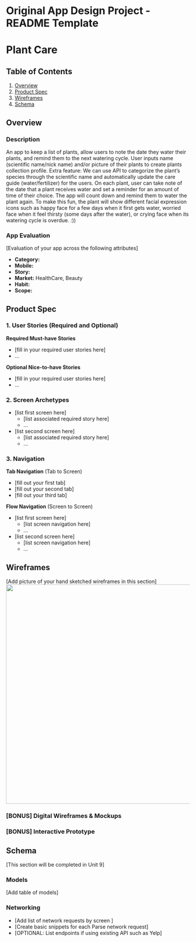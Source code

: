 Original App Design Project - README Template
===

# Plant Care

## Table of Contents
1. [Overview](#Overview)
1. [Product Spec](#Product-Spec)
1. [Wireframes](#Wireframes)
2. [Schema](#Schema)

## Overview
### Description
An app to keep a list of plants, allow users to note the date they water their plants, and remind them to the next watering cycle.
User inputs name (scientific name/nick name) and/or picture of their plants to create plants collection profile. Extra feature: We can use API to categorize the plant’s species through the scientific name and automatically update the care guide (water/fertilizer) for the users.
On each plant, user can take note of the date that a plant receives water and set a reminder for an amount of time of their choice. The app will count down and remind them to water the plant again. To make this fun, the plant will show different facial expression icons such as happy face for a few days when it first gets water, worried face when it feel thirsty (some days after the water), or crying face when its watering cycle is overdue. :))

### App Evaluation
[Evaluation of your app across the following attributes]
- **Category:** 
- **Mobile:**
- **Story:**
- **Market:** HealthCare, Beauty
- **Habit:**
- **Scope:**

## Product Spec

### 1. User Stories (Required and Optional)

**Required Must-have Stories**

* [fill in your required user stories here]
* ...

**Optional Nice-to-have Stories**

* [fill in your required user stories here]
* ...

### 2. Screen Archetypes

* [list first screen here]
   * [list associated required story here]
   * ...
* [list second screen here]
   * [list associated required story here]
   * ...

### 3. Navigation

**Tab Navigation** (Tab to Screen)

* [fill out your first tab]
* [fill out your second tab]
* [fill out your third tab]

**Flow Navigation** (Screen to Screen)

* [list first screen here]
   * [list screen navigation here]
   * ...
* [list second screen here]
   * [list screen navigation here]
   * ...

## Wireframes
[Add picture of your hand sketched wireframes in this section]
<img src="YOUR_WIREFRAME_IMAGE_URL" width=600>

### [BONUS] Digital Wireframes & Mockups

### [BONUS] Interactive Prototype

## Schema 
[This section will be completed in Unit 9]
### Models
[Add table of models]
### Networking
- [Add list of network requests by screen ]
- [Create basic snippets for each Parse network request]
- [OPTIONAL: List endpoints if using existing API such as Yelp]
